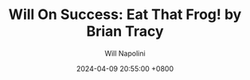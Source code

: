 ---
title: "Will On Success: Eat That Frog! by Brian Tracy"
author: Will Napolini
date: 2024-04-09 20:55:00 +0800
categories: [Mindset, Book-summaries]
tags:
  [
    eat-that-frog,
    brian-tracy,
    time-management,
    productivity,
    goal-setting,
    personal-effectiveness,
    prioritization,
    motivation,
    overcoming-procrastination,
    success-habits,
    daily-planning,
    achievement,
    goal-achievement,
    effective-communication,
    work-life-balance,
    task-management,
    stress-reduction
  ]
image: https://pbs.twimg.com/media/GO1lVtSXgAE3TUO?format=jpg&name=large
alt: "Will On Success: Eat That Frog! by Brian Tracy"
fallback:
  - 
  # Replace with the URL of your backup image
  -
  # Replace with the URL of your backup image
---